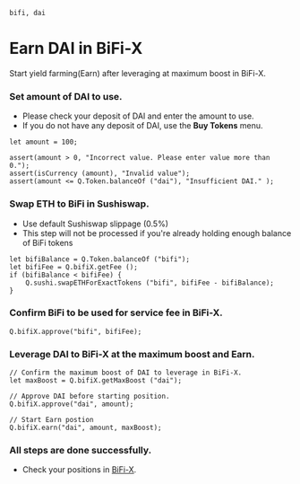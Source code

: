 ```meta-Currency
bifi, dai
```

# Earn DAI in BiFi-X

Start yield farming(Earn) after leveraging at maximum boost in BiFi-X.

### Set amount of DAI to use.

- Please check your deposit of DAI and enter the amount to use.
- If you do not have any deposit of DAI, use the **Buy Tokens** menu.

```input DAI
let amount = 100;
```

```input-Verify
assert(amount > 0, "Incorrect value. Please enter value more than 0.");
assert(isCurrency (amount), "Invalid value");
assert(amount <= Q.Token.balanceOf ("dai"), "Insufficient DAI." );
```

### Swap ETH to BiFi in Sushiswap.

- Use default Sushiswap slippage (0.5%)
- This step will not be processed if you're already holding enough balance of BiFi tokens

```taster
let bifiBalance = Q.Token.balanceOf ("bifi");
let bifiFee = Q.bifiX.getFee ();
if (bifiBalance < bifiFee) {
    Q.sushi.swapETHForExactTokens ("bifi", bifiFee - bifiBalance);
}
```

### Confirm BiFi to be used for service fee in BiFi-X.

```taster
Q.bifiX.approve("bifi", bifiFee);
```

### Leverage DAI to BiFi-X at the maximum boost and Earn.

```taster
// Confirm the maximum boost of DAI to leverage in BiFi-X.
let maxBoost = Q.bifiX.getMaxBoost ("dai");

// Approve DAI before starting position.
Q.bifiX.approve("dai", amount);

// Start Earn postion
Q.bifiX.earn("dai", amount, maxBoost);
```

### All steps are done successfully.

- Check your positions in [BiFi-X](https://x.bifi.finance/).
